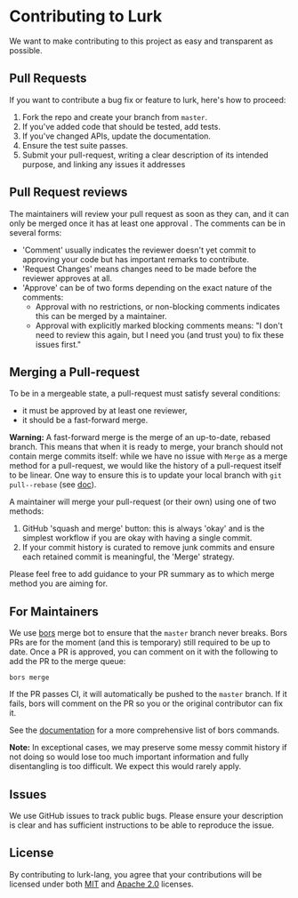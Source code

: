 # Contributing to Lurk

We want to make contributing to this project as easy and transparent as possible.

## Pull Requests
If you want to contribute a bug fix or feature to lurk, here's how to proceed:

1. Fork the repo and create your branch from `master`.
2. If you've added code that should be tested, add tests.
3. If you've changed APIs, update the documentation.
4. Ensure the test suite passes.
5. Submit your pull-request, writing a clear description of its intended purpose, and linking any issues it addresses

## Pull Request reviews

The maintainers will review your pull request as soon as they can, and it can only be merged once it has at least one approval . The comments can be in several forms:

- 'Comment' usually indicates the reviewer doesn't yet commit to approving your code but has important remarks to contribute.
- 'Request Changes' means changes need to be made before the reviewer approves at all.
- 'Approve' can be of two forms depending on the exact nature of the comments:
    -  Approval with no restrictions, or non-blocking comments indicates this can be merged by a maintainer.
    -  Approval with explicitly marked blocking comments means: "I don't need to review this again, but I need you (and trust you) to fix these issues first."

## Merging a Pull-request

To be in a mergeable state, a pull-request must satisfy several conditions:

- it must be approved by at least one reviewer,
- it should be a fast-forward merge.

**Warning:** A fast-forward merge is the merge of an up-to-date, rebased branch. This means that when it is ready to merge, your branch should not contain merge commits itself: while we have no issue with `Merge` as a merge method for a pull-request, we would like the history of a pull-request itself to be linear. One way to ensure this is to update your local branch with `git pull--rebase` (see [doc](https://www.git-scm.com/docs/git-pull)).

A maintainer will merge your pull-request (or their own) using one of two methods:
1.  GitHub 'squash and merge' button: this is always 'okay' and is the simplest workflow if you are okay with having a single commit.
2.  If your commit history is curated to remove junk commits and ensure each retained commit is meaningful, the 'Merge' strategy.

Please feel free to add guidance to your PR summary as to which merge method you are aiming for.

## For Maintainers

We use [bors](https://github.com/bors-ng/bors-ng) merge bot to ensure that the `master` branch never breaks. Bors PRs are for the moment (and this is temporary) still required to be up to date.
Once a PR is approved, you can comment on it with the following to add the PR to the merge queue:

```
bors merge
```

If the PR passes CI, it will automatically be pushed to the `master` branch. If it fails, bors will comment
on the PR so you or the original contributor can fix it.

See the [documentation](https://bors.tech/documentation/) for a more comprehensive list of bors commands.

**Note:** In exceptional cases, we may preserve some messy commit history if not doing so would lose too much important information and fully disentangling is too difficult. We expect this would rarely apply.

## Issues
We use GitHub issues to track public bugs. Please ensure your description is clear and has sufficient instructions to be able to reproduce the issue.

## License
By contributing to lurk-lang, you agree that your contributions will be licensed under both [MIT](https://opensource.org/licenses/MIT) and [Apache 2.0](http://www.apache.org/licenses/LICENSE-2.0) licenses.